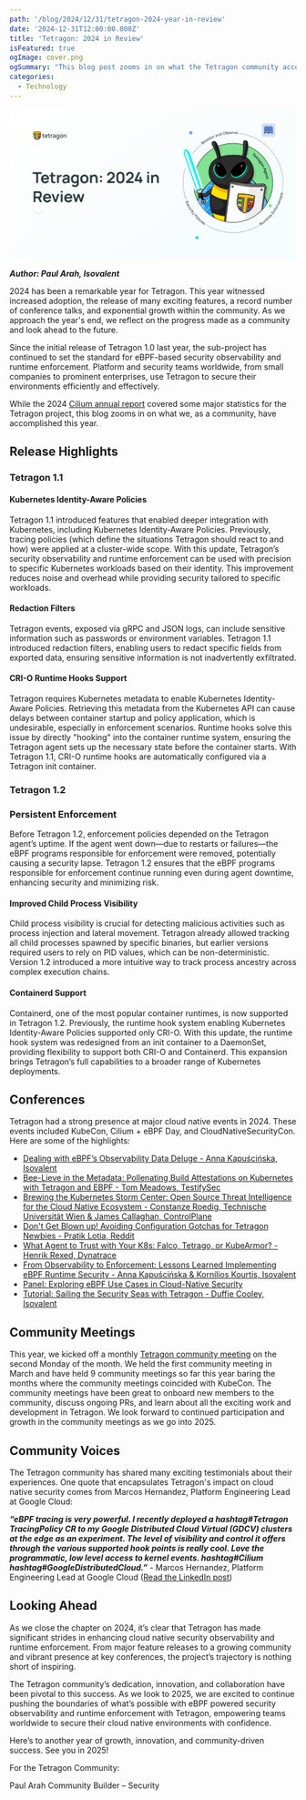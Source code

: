 ```yaml
---
path: '/blog/2024/12/31/tetragon-2024-year-in-review'
date: '2024-12-31T12:00:00.000Z'
title: 'Tetragon: 2024 in Review'
isFeatured: true
ogImage: cover.png
ogSummary: "This blog post zooms in on what the Tetragon community accomplished in 2024".
categories:
  - Technology
---
```


![](cover.png)

**_Author: Paul Arah, Isovalent_**

2024 has been a remarkable year for Tetragon. This year witnessed increased adoption, the release of many exciting features, a record number of conference talks, and exponential growth within the community. As we approach the year's end, we reflect on the progress made as a community and look ahead to the future.

Since the initial release of Tetragon 1.0 last year, the sub-project has continued to set the standard for eBPF-based security observability and runtime enforcement. Platform and security teams worldwide, from small companies to prominent enterprises, use Tetragon to secure their environments efficiently and effectively.

While the 2024 [Cilium annual report](https://github.com/cilium/cilium.io/blob/main/Annual-Reports/Cilium_Annual_Report_2024.pdf) covered some major statistics for the Tetragon project, this blog zooms in on what we, as a community, have accomplished this year.

## Release Highlights

### Tetragon 1.1

#### Kubernetes Identity-Aware Policies

Tetragon 1.1 introduced features that enabled deeper integration with Kubernetes, including Kubernetes Identity-Aware Policies. Previously, tracing policies (which define the situations Tetragon should react to and how) were applied at a cluster-wide scope. With this update, Tetragon’s security observability and runtime enforcement can be used with precision to specific Kubernetes workloads based on their identity. This improvement reduces noise and overhead while providing security tailored to specific workloads.

#### Redaction Filters

Tetragon events, exposed via gRPC and JSON logs, can include sensitive information such as passwords or environment variables. Tetragon 1.1 introduced redaction filters, enabling users to redact specific fields from exported data, ensuring sensitive information is not inadvertently exfiltrated.

#### CRI-O Runtime Hooks Support

Tetragon requires Kubernetes metadata to enable Kubernetes Identity-Aware Policies. Retrieving this metadata from the Kubernetes API can cause delays between container startup and policy application, which is undesirable, especially in enforcement scenarios. Runtime hooks solve this issue by directly "hooking" into the container runtime system, ensuring the Tetragon agent sets up the necessary state before the container starts. With Tetragon 1.1, CRI-O runtime hooks are automatically configured via a Tetragon init container.

### Tetragon 1.2

### Persistent Enforcement

Before Tetragon 1.2, enforcement policies depended on the Tetragon agent’s uptime. If the agent went down—due to restarts or failures—the eBPF programs responsible for enforcement were removed, potentially causing a security lapse. Tetragon 1.2 ensures that the eBPF programs responsible for enforcement continue running even during agent downtime, enhancing security and minimizing risk.

#### Improved Child Process Visibility

Child process visibility is crucial for detecting malicious activities such as process injection and lateral movement. Tetragon already allowed tracking all child processes spawned by specific binaries, but earlier versions required users to rely on PID values, which can be non-deterministic. Version 1.2 introduced a more intuitive way to track process ancestry across complex execution chains.

#### Containerd Support

Containerd, one of the most popular container runtimes, is now supported in Tetragon 1.2. Previously, the runtime hook system enabling Kubernetes Identity-Aware Policies supported only CRI-O. With this update, the runtime hook system was redesigned from an init container to a DaemonSet, providing flexibility to support both CRI-O and Containerd. This expansion brings Tetragon’s full capabilities to a broader range of Kubernetes deployments.

## Conferences

Tetragon had a strong presence at major cloud native events in 2024. These events included KubeCon, Cilium + eBPF Day, and CloudNativeSecurityCon. Here are some of the highlights:

- [Dealing with eBPF’s Observability Data Deluge - Anna Kapuścińska, Isovalent](https://www.youtube.com/watch?v=yWB8n_e4N14)
- [Bee-Lieve in the Metadata: Pollenating Build Attestations on Kubernetes with Tetragon and EBPF - Tom Meadows, TestifySec](https://www.youtube.com/watch?v=ejkJiq7AMHs)
- [Brewing the Kubernetes Storm Center: Open Source Threat Intelligence for the Cloud Native Ecosystem - Constanze Roedig, Technische Universität Wien & James Callaghan, ControlPlane](https://www.youtube.com/watch?v=YDIW2CY8WPI)
- [Don't Get Blown up! Avoiding Configuration Gotchas for Tetragon Newbies - Pratik Lotia, Reddit](https://www.youtube.com/watch?v=YNDp7Id7Bbs)
- [What Agent to Trust with Your K8s: Falco, Tetrago, or KubeArmor? - Henrik Rexed, Dynatrace](https://www.youtube.com/watch?v=QKE8WMv-6qw)
- [From Observability to Enforcement: Lessons Learned Implementing eBPF Runtime Security - Anna Kapuścińska & Kornilios Kourtis, Isovalent](https://www.youtube.com/watch?v=Hw469I5GKmY)
- [Panel: Exploring eBPF Use Cases in Cloud-Native Security](https://www.youtube.com/watch?v=towNkbPMDjE)
- [Tutorial: Sailing the Security Seas with Tetragon - Duffie Cooley, Isovalent](https://www.youtube.com/watch?v=4ACOEB4PnQo)

## Community Meetings

This year, we kicked off a monthly [Tetragon community meeting](https://isogo.to/tetragon-meeting-notes) on the second Monday of the month. We held the first community meeting in March and have held 9 community meetings so far this year baring the months where the community meetings coincided with KubeCon. The community meetings have been great to onboard new members to the community, discuss ongoing PRs, and learn about all the exciting work and development in Tetragon.
We look forward to continued participation and growth in the community meetings as we go into 2025.

## Community Voices

The Tetragon community has shared many exciting testimonials about their experiences. One quote that encapsulates Tetragon's impact on cloud native security comes from Marcos Hernandez, Platform Engineering Lead at Google Cloud:

**_“eBPF tracing is very powerful. I recently deployed a hashtag#Tetragon TracingPolicy CR to my Google Distributed Cloud Virtual (GDCV) clusters at the edge as an experiment. The level of visibility and control it offers through the various supported hook points is really cool. Love the programmatic, low level access to kernel events. hashtag#Cilium hashtag#GoogleDistributedCloud.”_** - Marcos Hernandez, Platform Engineering Lead at Google Cloud ([Read the LinkedIn post](https://www.linkedin.com/posts/activity-7270097966017703936-mvrp/?utm_source=share&utm_medium=member_desktop))

## Looking Ahead

As we close the chapter on 2024, it’s clear that Tetragon has made significant strides in enhancing cloud native security observability and runtime enforcement. From major feature releases to a growing community and vibrant presence at key conferences, the project’s trajectory is nothing short of inspiring.

The Tetragon community’s dedication, innovation, and collaboration have been pivotal to this success. As we look to 2025, we are excited to continue pushing the boundaries of what’s possible with eBPF powered security observability and runtime enforcement with Tetragon, empowering teams worldwide to secure their cloud native environments with confidence.

Here’s to another year of growth, innovation, and community-driven success. See you in 2025!

For the Tetragon Community:

Paul Arah
Community Builder – Security

